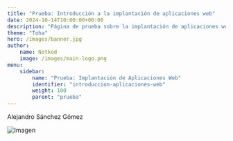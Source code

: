 ```yaml
---
title: "Prueba: Introducción a la implantación de aplicaciones web"
date: 2024-10-14T10:00:00+00:00
description: "Página de prueba sobre la implantación de aplicaciones web"
theme: "Toha"
hero: /images/banner.jpg
author:
    name: Notkod
    image: /images/main-logo.png
menu:
    sidebar:
        name: "Prueba: Implantación de Aplicaciones Web"
        identifier: "introduccion-aplicaciones-web"
        weight: 100
        parent: "prueba"
---
```


Alejandro Sánchez Gómez

![Imagen](/images/banner.jpg)
